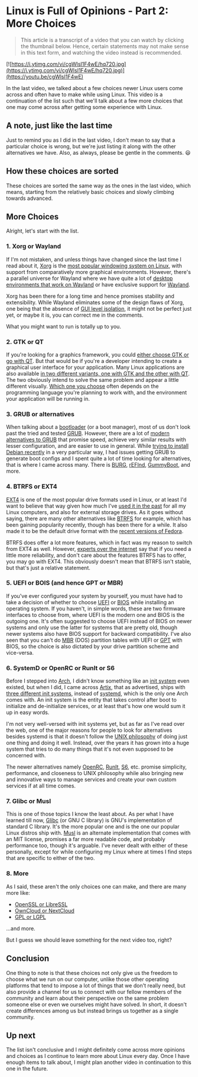 # Linux is Full of Opinions - Part 2: More Choices

> This article is a transcript of a video that you can watch by clicking the thumbnail below. Hence, certain statements may not make sense in this text form, and watching the video instead is recommended.

[![https://i.ytimg.com/vi/cgWlsI1F4wE/hq720.jpg](https://i.ytimg.com/vi/cgWlsI1F4wE/hq720.jpg)](https://youtu.be/cgWlsI1F4wE)

In the last video, we talked about a few choices newer Linux users come across and often have to make while using Linux. This video is a continuation of the list such that we'll talk about a few more choices that one may come across after getting some experience with Linux.

## A note, just like the last time

Just to remind you as I did in the last video, I don't mean to say that a particular choice is wrong, but we're just listing it along with the other alternatives we have. Also, as always, please be gentle in the comments. :smiley:

## How these choices are sorted

These choices are sorted the same way as the ones in the last video, which means, starting from the relatively basic choices and slowly climbing towards advanced.

## More Choices

Alright, let's start with the list.

### 1. Xorg or Wayland

If I'm not mistaken, and unless things have changed since the last time I read about it, [Xorg](https://x.org/wiki) is the [most popular windowing system on Linux](https://wiki.archlinux.org/title/Xorg), with support from comparatively more graphical environments. However, there's a parallel universe for Wayland where we have quite a lot of [desktop environments that work on Wayland](https://en.wikipedia.org/wiki/Wayland_(display_server_protocol)#Wayland_compositors) or have exclusive support for [Wayland](https://wayland.freedesktop.org).

Xorg has been there for a long time and hence promises stability and extensibility. While Wayland eliminates some of the design flaws of Xorg, one being that the absence of [GUI level isolation](https://bsdnerds.org/gui-isolation-in-linux), it might not be perfect just yet, or maybe it is, you can correct me in the comments.

What you might want to run is totally up to you.

### 2. GTK or QT

If you're looking for a graphics framework, you could [either choose GTK or go with QT](https://unix.stackexchange.com/q/129355). But that would be if you're a developer intending to create a graphical user interface for your application. Many Linux applications are also available [in two different variants, one with GTK and the other with QT](https://archlinux.org/packages/?sort=&q=transmission&maintainer=&flagged=). The two obviously intend to solve the same problem and appear a little different visually. [Which one you choose](https://stackoverflow.com/questions/1887070/what-should-i-choose-gtk-or-qt) often depends on the programming language you're planning to work with, and the environment your application will be running in.

### 3. GRUB or alternatives

When talking about a [bootloader](https://en.wikipedia.org/wiki/Bootloader) (or a boot manager), most of us don't look past the tried and tested [GRUB](https://www.gnu.org/software/grub). However, there are a lot of [modern alternatives to GRUB](https://alternativeto.net/software/grub) that promise speed, achieve very similar results with lesser configuration, and are easier to use in general. While [trying to install Debian recently](https://www.youtube.com/watch?v=unhRffAGE7w) in a very particular way, I had issues getting GRUB to generate boot configs and I spent quite a lot of time looking for alternatives, that is where I came across many. There is [BURG](https://burg.en.uptodown.com/windows), [rEFInd](https://www.rodsbooks.com/refind), [GummyBoot](https://wiki.archlinux.org/title/Systemd-boot), and more.

### 4. BTRFS or EXT4

[EXT4](https://en.wikipedia.org/wiki/Ext4) is one of the most popular drive formats used in Linux, or at least I'd want to believe that way given how much I've [used it in the past](https://gist.github.com/myTerminal/cdeb61cbc7f4b4e4a5cf6a60ab7021a2) for all my Linux computers, and also for external storage drives. As it goes without saying, there are many other alternatives like [BTRFS](https://en.wikipedia.org/wiki/Btrfs) for example, which has been gaining popularity recently, though has been there for a while. It also made it to be the default drive format with the [recent versions of Fedora](https://fedoramagazine.org/btrfs-coming-to-fedora-33).

BTRFS does offer a lot more features, which in fact was my reason to switch from EXT4 as well. However, [experts over the internet](https://www.partitionwizard.com/partitionmanager/btrfs-vs-ext4.html) say that if you need a little more reliability, and don't care about the features BTRFS has to offer, you may go with EXT4. This obviously doesn't mean that BTRFS isn't stable, but that's just a relative statement.

### 5. UEFI or BOIS (and hence GPT or MBR)

If you've ever configured your system by yourself, you must have had to take a decision of whether to choose [UEFI](https://uefi.org) or [BIOS](https://www.lifewire.com/bios-basic-input-output-system-2625820) while installing an operating system. If you haven't, in simple words, these are two firmware interfaces to choose from, where UEFI is the modern one and BIOS is the outgoing one. It's often suggested to choose UEFI instead of BIOS on newer systems and only use the latter for systems that are pretty old, though newer systems also have BIOS support for backward compatibility. I've also seen that you can't do [MBR](https://en.wikipedia.org/wiki/Master_boot_record) (DOS) partition tables with UEFI or [GPT](https://en.wikipedia.org/wiki/GUID_Partition_Table) with BIOS, so the choice is also dictated by your drive partition scheme and vice-versa.

### 6. SystemD or OpenRC or RunIt or S6

Before I stepped into [Arch](https://archlinux.org), I didn't know something like an [init system](https://fedoramagazine.org/what-is-an-init-system) even existed, but when I did, I came across [Artix](https://artixlinux.org), that as advertised, ships with [three different init systems](https://artixlinux.org/download.php), instead of [systemd](https://systemd.io), which is the only one Arch comes with. An init system is the entity that takes control after boot to initialize and de-initialize services, or at least that's how one would sum it up in easy words.

I'm not very well-versed with init systems yet, but as far as I've read over the web, one of the major reasons for people to look for alternatives besides systemd is that it doesn't follow the [UNIX philosophy](https://en.wikipedia.org/wiki/Unix_philosophy) of doing just one thing and doing it well. Instead, over the years it has grown into a huge system that tries to do many things that it's not even supposed to be concerned with.

The newer alternatives namely [OpenRC](https://wiki.gentoo.org/wiki/OpenRC), [RunIt](http://smarden.org/runit), [S6](https://skarnet.org/software/s6), etc. promise simplicity, performance, and closeness to UNIX philosophy while also bringing new and innovative ways to manage services and create your own custom services if at all time comes.

### 7. Glibc or Musl

This is one of those topics I know the least about. As per what I have learned till now, [Glibc](https://www.gnu.org/software/libc) (or GNU C library) is GNU's implementation of standard C library. It's the more popular one and is the one our popular Linux distros ship with. [Musl](https://musl.libc.org) is an alternate implementation that comes with an MIT license, promises a far more readable code, and probably performance too, though it's arguable. I've never dealt with either of these personally, except for while configuring my Linux where at times I find steps that are specific to either of the two.

### 8. More

As I said, these aren't the only choices one can make, and there are many more like: 

- [OpenSSL or LibreSSL](https://www.openbsd.org/papers/libtls-fsec-2015/mgp00002.html)
- [OwnCloud or NextCloud](https://www.reddit.com/r/selfhosted/comments/hmsjj5/owncloud_vs_nextcloud)
- [GPL or LGPL](https://www.difference.wiki/gpl-vs-lgpl)

...and more.

But I guess we should leave something for the next video too, right?

## Conclusion

One thing to note is that these choices not only give us the freedom to choose what we run on our computer, unlike those other operating platforms that tend to impose a lot of things that we don't really need, but also provide a channel for us to connect with our fellow members of the community and learn about their perspective on the same problem someone else or even we ourselves might have solved. In short, it doesn't create differences among us but instead brings us together as a single community.

## Up next

The list isn't conclusive and I might definitely come across more opinions and choices as I continue to learn more about Linux every day. Once I have enough items to talk about, I might plan another video in continuation to this one in the future.
